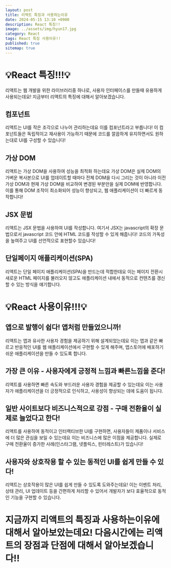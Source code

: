 ```yaml
---
layout: post
title: 리액트 특징과 사용하는이유
date: 2024-05-15 13:10 +0900
description: React 특징!!
image: ../assets/img/hyun17.jpg
category: React
tags: React 특징 사용이유!!
published: true
sitemap: true
---
```


# 💡React 특징!!!💡

리액트는 웹 개발을 위한 라이브러리중 하나로, 사용자 인터페이스를 만들때 유용하게 사용되는데요! 지금부터 리액트의 특징에 대해서 알아보겠습니다.

## 컴포넌트
리액트는 UI를 작은 조각으로 나누어 관리하는데요 이를 컴포넌트라고 부릅니다! 이 컴포넌트들은 독립적이고 재사용이 가능하기 때문에 코드를 깔끔하게 유지하면서도 원하는대로 UI를 구성할 수 있습니다!

## 가상 DOM
리액트는 가상 DOM을 사용하여 성능을 최적화 하는데요 가상 DOM은 실제 DOM의 가벼운 복사본으로 UI를 업데이트할 때마다 전체 DOM을 다시 그리는 것이 아니라 이전 가상 DOM과 현재 가상 DOM을 비교하여 변경된 부분만을 실제 DOM에 반영합니다. 이를 통해 DOM 조작이 최소화되어 성능이 향상되고, 웹 애플리케이션이 더 빠르게 동작합니다!

## JSX 문법
리액트는 JSX 문법을 사용하여 UI를 작성합니다. 여기서 JSX는 javascript의 확장 문법으로서 javascript 코드 안에 HTML 코드를 작성할 수 있게 해줍니다! 코드의 가독성을 높여주고 UI를 선언적으로 표현할수 있습니다! 

## 단일페이지 애플리케이션(SPA)
리액트는 단일 페이지 애플리케이션(SPA)을 만드는데 적합한데요 이는 페이지 전환시 새로운 HTML 페이지를 불러오지 않고도 애플리케이션 내에서 동적으로 컨텐츠를 갱신할 수 있는 방식을 얘기합니다.

# 💡React 사용이유!!!💡

## 앱으로 발행이 쉽다! 앱처럼 만들었으니까!
리액트는 앱과 유사한 사용자 경험을 제공하기 위해 설계되었는데요 이는 앱과 같은 빠르고 반응적인 UI를 웹 애플리케이션에서 구현할 수 있게 해주며, 앱스토어에 배포하기 쉬운 애플리케이션을 만들 수 있도록 합니다.

## 가장 큰 이유 - 사용자에게 긍정적 느낌과 빠른느낌을 준다! 
리액트를 사용하면 빠른 속도와 부드러운 사용자 경험을 제공할 수 있는데요 이는 사용자가 애플리케이션을 더 긍정적으로 인식하고, 사용성이 향상되는 데에 도움이 됩니다.

## 일반 사이트보다 비즈니스적으로 강점 - 구매 전환율이 실제로 늘었다고 한다!
리액트를 사용하여 동적이고 인터랙티브한 UI를 구현하면, 사용자들이 제품이나 서비스에 더 많은 관심을 보일 수 있는데요 이는 비즈니스에 많은 이점을 제공합니다. 실제로 구매 전환율이 증가한 사례(인스타그램, 넷플릭스, 핀터레스트)가 있습니다!

## 사용자와 상호작용 할 수 있는 동적인 UI를 쉽게 만들 수 있다!
리액트는 상호작용이 많은 UI를 쉽게 만들 수 있도록 도와주는데요! 이는 이벤트 처리, 상태 관리, UI 업데이트 등을 간편하게 처리할 수 있어서 개발자가 보다 효율적으로 동적인 기능을 구현할 수 있습니다.

# 지금까지 리액트의 특징과 사용하는이유에 대해서 알아보았는데요! 다음시간에는 리액트의 장점과 단점에 대해서 알아보겠습니다!!